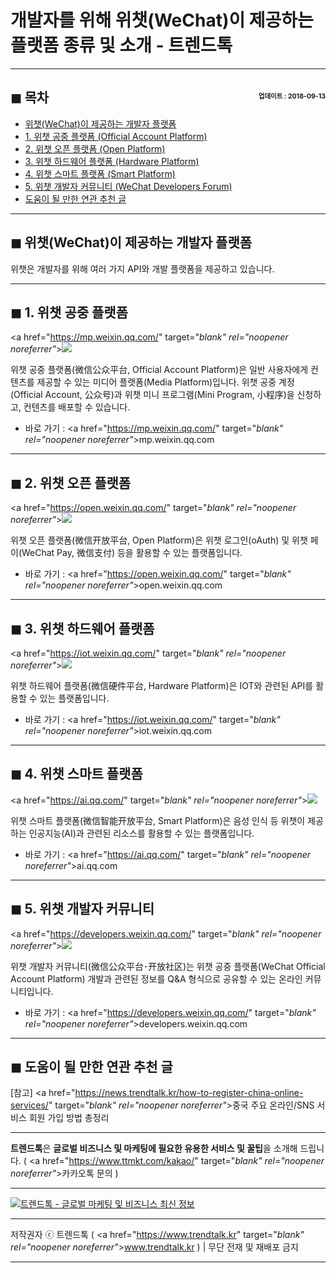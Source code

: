 # 개발자를 위해 위챗(WeChat)이 제공하는 플랫폼 종류 및 소개 - 트렌드톡

<!-- <a name="index"></a> -->
***
## ◼︎ 목차 <span style="font-size:0.5em; float:right; padding:0.5em 0 0;">업데이트 : 2018-09-13</span>

- [위챗(WeChat)이 제공하는 개발자 플랫폼](#index-00)
- [1. 위챗 공중 플랫폼 (Official Account Platform)](#index-01)
- [2. 위챗 오픈 플랫폼 (Open Platform)](#index-02)
- [3. 위챗 하드웨어 플랫폼 (Hardware Platform)](#index-03)
- [4. 위챗 스마트 플랫폼 (Smart Platform)](#index-04)
- [5. 위챗 개발자 커뮤니티 (WeChat Developers Forum)](#index-05)
- [도움이 될 만한 연관 추천 글](#recommendation)

<!-- <a name="index-00"></a> -->
***
## ◼︎ 위챗(WeChat)이 제공하는 개발자 플랫폼

위챗은 개발자를 위해 여러 가지 API와 개발 플랫폼을 제공하고 있습니다.

<!-- <a name="index-01"></a> -->
***
## ◼︎ 1. 위챗 공중 플랫폼

<a href="https://mp.weixin.qq.com/" target="_blank" rel="noopener noreferrer"_>![](https://hellotblog.files.wordpress.com/2018/09/wechat-platform-mp.png)</a>

위챗 공중 플랫폼(微信公众平台, Official Account Platform)은 일반 사용자에게 컨텐츠를 제공할 수 있는 미디어 플랫폼(Media Platform)입니다. 위챗 공중 계정(Official Account, 公众号)과 위챗 미니 프로그램(Mini Program, 小程序)을 신청하고, 컨텐츠를 배포할 수 있습니다.

- 바로 가기 : <a href="https://mp.weixin.qq.com/" target="_blank" rel="noopener noreferrer"_>mp.weixin.qq.com</a>

<!-- <a name="index-02"></a> -->
***
## ◼︎ 2. 위챗 오픈 플랫폼

<a href="https://open.weixin.qq.com/" target="_blank" rel="noopener noreferrer"_>![](https://hellotblog.files.wordpress.com/2018/09/wechat-platform-open.png)</a>

위챗 오픈 플랫폼(微信开放平台, Open Platform)은 위챗 로그인(oAuth) 및 위챗 페이(WeChat Pay, 微信支付) 등을 활용할 수 있는 플랫폼입니다.

- 바로 가기 : <a href="https://open.weixin.qq.com/" target="_blank" rel="noopener noreferrer"_>open.weixin.qq.com</a>

<!-- <a name="index-03"></a> -->
***
## ◼︎ 3. 위챗 하드웨어 플랫폼

<a href="https://iot.weixin.qq.com/" target="_blank" rel="noopener noreferrer"_>![](https://hellotblog.files.wordpress.com/2018/09/wechat-platform-iot.png)</a>

위챗 하드웨어 플랫폼(微信硬件平台, Hardware Platform)은 IOT와 관련된 API를 활용할 수 있는 플랫폼입니다.

- 바로 가기 : <a href="https://iot.weixin.qq.com/" target="_blank" rel="noopener noreferrer"_>iot.weixin.qq.com</a>

<!-- <a name="index-04"></a> -->
***
## ◼︎ 4. 위챗 스마트 플랫폼

<a href="https://ai.qq.com/" target="_blank" rel="noopener noreferrer"_>![](https://hellotblog.files.wordpress.com/2018/09/wechat-platform-ai.png)</a>

위챗 스마트 플랫폼(微信智能开放平台, Smart Platform)은 음성 인식 등 위챗이 제공하는 인공지능(AI)과 관련된 리소스를 활용할 수 있는 플랫폼입니다.

- 바로 가기 : <a href="https://ai.qq.com/" target="_blank" rel="noopener noreferrer"_>ai.qq.com</a>

<!-- <a name="index-05"></a> -->
***
## ◼︎ 5. 위챗 개발자 커뮤니티

<a href="https://developers.weixin.qq.com/" target="_blank" rel="noopener noreferrer"_>![](https://hellotblog.files.wordpress.com/2018/09/wechat-dev-forum.png)</a>

위챗 개발자 커뮤니티(微信公众平台･开放社区)는 위챗 공중 플랫폼(WeChat Official Account Platform) 개발과 관련된 정보를 Q&A 형식으로 공유할 수 있는 온라인 커뮤니티입니다.

- 바로 가기 : <a href="https://developers.weixin.qq.com/" target="_blank" rel="noopener noreferrer"_>developers.weixin.qq.com</a>

<!-- <a name="recommendation"></a> -->
***
## ◼︎ 도움이 될 만한 연관 추천 글

[참고] <a href="https://news.trendtalk.kr/how-to-register-china-online-services/" target="_blank" rel="noopener noreferrer"_>중국 주요 온라인/SNS 서비스 회원 가입 방법 총정리</a>

***
**트렌드톡**은 **글로벌 비즈니스 및 마케팅에 필요한 유용한 서비스 및 꿀팁**을 소개해 드립니다. ( <a href="https://www.ttmkt.com/kakao/" target="_blank" rel="noopener noreferrer"_>카카오톡 문의</a> )

***
[![트렌드톡 - 글로벌 마케팅 및 비즈니스 최신 정보](https://hellotblog.files.wordpress.com/2018/04/trendtalk-mkt-cover-01-966x200.jpg#full)](#index)
***
저작권자 ⓒ 트렌드톡 ( <a href="https://www.trendtalk.kr" target="_blank" rel="noopener noreferrer"_>www.trendtalk.kr</a> ) | 무단 전재 및 재배포 금지
***
